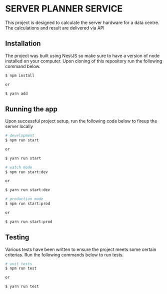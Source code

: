 # SERVER PLANNER SERVICE

This project is designed to calculate the server hardware for a data centre. The calculations and result are delivered via API

## Installation

The project was built using NestJS so make sure to have a version of node installed on your computer. Upon cloning of this repository run the following command below.

```bash
$ npm install

or

$ yarn add
```

## Running the app

Upon successful project setup, run the following code below to fireup the server locally

```bash
# development
$ npm run start

or

$ yarn run start

# watch mode
$ npm run start:dev

or

$ yarn run start:dev

# production mode
$ npm run start:prod

or

$ yarn run start:prod
```

## Testing

Various tests have been written to ensure the project meets some certain criterias. Run the following commands below to run tests. 

```bash
# unit tests
$ npm run test

or

$ yarn run test
